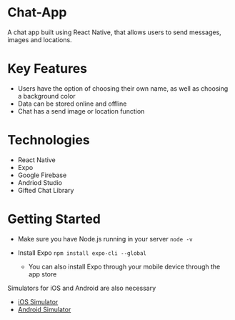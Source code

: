 # Chat-App
A chat app built using React Native, that allows users to send messages, images and locations.


# Key Features
- Users have the option of choosing their own name, as well as choosing a background color
- Data can be stored online and offline
- Chat has a send image or location function

# Technologies
- React Native
- Expo
- Google Firebase
- Andriod Studio
- Gifted Chat Library


# Getting Started
* Make sure you have Node.js running in your server
`node -v`

* Install Expo
`npm install expo-cli --global`
  - You can also install Expo through your mobile device through the app store

Simulators for iOS and Android are also necessary
- [iOS Simulator](https://docs.expo.io/workflow/ios-simulator/ "iOS Simulator")
- [Android Simulator](https://docs.expo.io/workflow/android-studio-emulator/)

